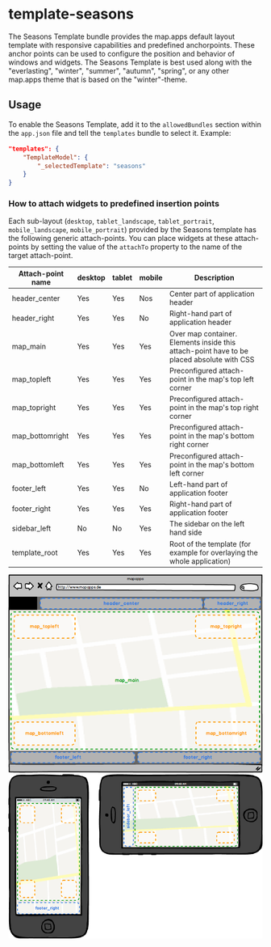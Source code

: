 # template-seasons

The Seasons Template bundle provides the map.apps default layout template with responsive capabilities and predefined anchorpoints.
These anchor points can be used to configure the position and behavior of windows and widgets.
The Seasons Template is best used along with the "everlasting", "winter", "summer", "autumn", "spring", or any other map.apps theme that is based on the "winter"-theme.

## Usage

To enable the Seasons Template, add it to the `allowedBundles` section within the `app.json` file and tell the `templates` bundle to select it. Example:
```json
"templates": {
    "TemplateModel": {
        "_selectedTemplate": "seasons"
    }
}
```

### How to attach widgets to predefined insertion points

Each sub-layout (`desktop`, `tablet_landscape`, `tablet_portrait`, `mobile_landscape`, `mobile_portrait`) provided by the Seasons template has the following generic attach-points.
You can place widgets at these attach-points by setting the value of the `attachTo` property to the name of the target attach-point.

|Attach-point name|desktop|tablet|mobile|Description
|-----------------|-------|------|------|---
|header_center    |Yes    |Yes   |Nos   |Center part of application header
|header_right     |Yes    |Yes   |No    |Right-hand part of application header
|map_main         |Yes    |Yes   |Yes   |Over map container. Elements inside this attach-point have to be placed absolute with CSS
|map_topleft      |Yes    |Yes   |Yes   |Preconfigured attach-point in the map's top left corner
|map_topright     |Yes    |Yes   |Yes   |Preconfigured attach-point in the map's top right corner
|map_bottomright  |Yes    |Yes   |Yes   |Preconfigured attach-point in the map's bottom right corner
|map_bottomleft   |Yes    |Yes   |Yes   |Preconfigured attach-point in the map's bottom left corner
|footer_left      |Yes    |Yes   |No    |Left-hand part of application footer
|footer_right     |Yes    |Yes   |Yes   |Right-hand part of application footer
|sidebar_left     |No     |No    |Yes   |The sidebar on the left hand side
|template_root    |Yes    |Yes   |Yes   |Root of the template (for example for overlaying the whole application)

![Desktop and Tablet](./images/Desktop_and_Tablet.png)
![Phone](./images/Phone.png)
